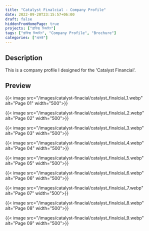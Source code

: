 ```yaml
---
title: "Catalyst Finalcial - Company Profile"
date: 2022-09-20T23:15:57+06:00
draft: false
hiddenFromHomePage: true
projects: ["গ্রাফিক্স ডিজাইন"]
tags: ["গ্রাফিক্স ডিজাইন", "Company Profile", "Brochure"]
categories: ["প্রজেক্ট"]
---
```


## Description

This is a company profile I designed for the 'Catalyst Financial'.

## Preview

{{< image src="/images/catalyst-finacial/catalyst_finalcial_1.webp" alt="Page 01" width="500">}}

{{< image src="/images/catalyst-finacial/catalyst_finalcial_2.webp" alt="Page 02" width="500">}}

{{< image src="/images/catalyst-finacial/catalyst_finalcial_3.webp" alt="Page 03" width="500">}}

{{< image src="/images/catalyst-finacial/catalyst_finalcial_4.webp" alt="Page 04" width="500">}}

{{< image src="/images/catalyst-finacial/catalyst_finalcial_5.webp" alt="Page 05" width="500">}}

{{< image src="/images/catalyst-finacial/catalyst_finalcial_6.webp" alt="Page 06" width="500">}}

{{< image src="/images/catalyst-finacial/catalyst_finalcial_7.webp" alt="Page 07" width="500">}}

{{< image src="/images/catalyst-finacial/catalyst_finalcial_8.webp" alt="Page 08" width="500">}}

{{< image src="/images/catalyst-finacial/catalyst_finalcial_9.webp" alt="Page 09" width="500">}}


